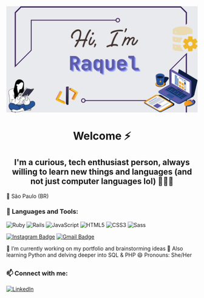 <div align="center"> 
  <img src="https://github.com/raquelsylos/raquelsylos/blob/main/gh_profile_header.jpg?raw=true" alt="Header" width="1000px">

  # Welcome ⚡
  ## I'm a curious, tech enthusiast person, always willing to learn new things and languages (and not just computer languages lol) 👩🏻‍💻
</div>

 
📍 São Paulo (BR) 

### 🔧 Languages and Tools:
![Ruby](https://img.shields.io/badge/-Ruby-red?style=flat-square&logo=ruby)
![Rails](https://img.shields.io/badge/-Rails-red?style=flat-square&logo=rubyonrails)
![JavaScript](https://img.shields.io/badge/-JavaScript-yellow?style=flat-square&logo=javascript)
![HTML5](https://img.shields.io/badge/-HTML5-orange?style=flat-square&logo=html5)
![CSS3](https://img.shields.io/badge/-CSS3-blue?style=flat-square&logo=css3)
![Sass](https://img.shields.io/badge/-Sass-pink?style=flat-square&logo=sass)

[![Instagram Badge](https://img.shields.io/badge/-Instagram-e4405f?style=flat-square&logo=Instagram&logoColor=white&link=https://www.instagram.com/roshanjayraj/)](https://www.instagram.com/_raquelbiondi/)
[![Gmail Badge](https://img.shields.io/badge/-Gmail-d14836?style=flat-square&logo=Gmail&logoColor=white&link=mail@jayrajroshan1@gmail.com)](mailto:mail@raquelsylos@gmail.com)
                            
  🔭 I’m currently working on my portfolio and brainstorming ideas
  🌱 Also learning Python and delving deeper into SQL & PHP
  😄 Pronouns: She/Her

## 

### 📫 Connect with me:
[![LinkedIn](https://img.shields.io/badge/-LinkedIn-blue?style=flat-square&logo=linkedin)](https://www.linkedin.com/in/raquelbiondi/)

